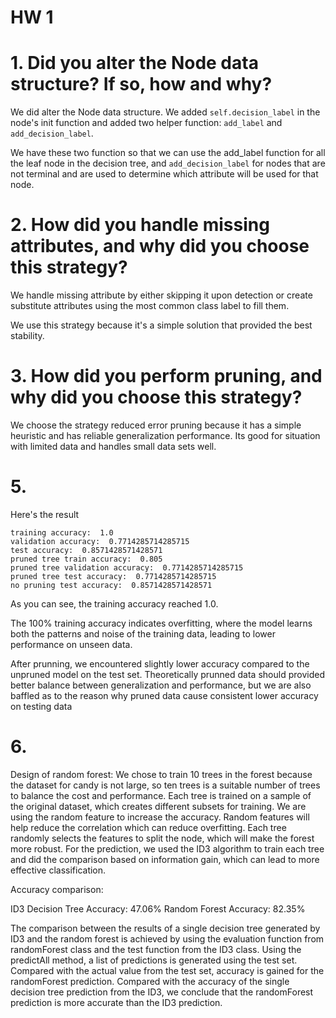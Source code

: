 # HW 1

# 1. Did you alter the Node data structure? If so, how and why?

We did alter the Node data structure. We added `self.decision_label` in the node's init function and added two helper function: `add_label` and `add_decision_label`.

We have these two function so that we can use the add_label function for all the leaf node in the decision tree, and `add_decision_label` for nodes that are not terminal and are used to determine which attribute will be used for that node.

# 2. How did you handle missing attributes, and why did you choose this strategy?

We handle missing attribute by either skipping it upon detection or create substitute attributes using the most common class label to fill them. 

We use this strategy because it's a simple solution that provided the best stability.

# 3. How did you perform pruning, and why did you choose this strategy?

We choose the strategy reduced error pruning because it has a simple heuristic and has reliable generalization performance. Its good for situation with limited data and handles small data sets well.

# 5.

Here's the result

```
training accuracy:  1.0
validation accuracy:  0.7714285714285715
test accuracy:  0.8571428571428571
pruned tree train accuracy:  0.805
pruned tree validation accuracy:  0.7714285714285715
pruned tree test accuracy:  0.7714285714285715
no pruning test accuracy:  0.8571428571428571
```

As you can see, the training accuracy reached 1.0.

The 100% training accuracy indicates overfitting, where the model learns both the patterns and noise of the training data, leading to lower performance on unseen data.

After prunning, we encountered slightly lower accuracy compared to the unpruned model on the test set. Theoretically prunned data should provided better balance between generalization and performance, but we are also baffled as to the reason why pruned data cause consistent lower accuracy on testing data

# 6. 
Design of random forest:
We chose to train 10 trees in the forest because the dataset for candy is not large, so ten trees is a suitable number of trees to balance the cost and performance.
Each tree is trained on a sample of the original dataset, which creates different subsets for training. We are using the random feature to increase the accuracy. Random features will help reduce the correlation which can reduce overfitting. Each tree randomly selects the features to split the node, which will make the forest more robust. For the prediction, we used the ID3 algorithm to train each tree and did the comparison based on information gain, which can lead to more effective classification.

Accuracy comparison:

ID3 Decision Tree Accuracy: 47.06%
Random Forest Accuracy: 82.35%

The comparison between the results of a single decision tree generated by ID3 and the random forest is achieved by using the evaluation function from randomForest class and the test function from the ID3 class. Using the predictAll method, a list of predictions is generated using the test set. Compared with the actual value from the test set, accuracy is gained for the randomForest prediction. Compared with the accuracy of the single decision tree prediction from the ID3, we conclude that the randomForest prediction is more accurate than the ID3 prediction.


